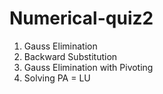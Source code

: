 # Numerical-quiz2
  1. Gauss Elimination
  2. Backward Substitution
  3. Gauss Elimination with Pivoting
  4. Solving PA = LU
